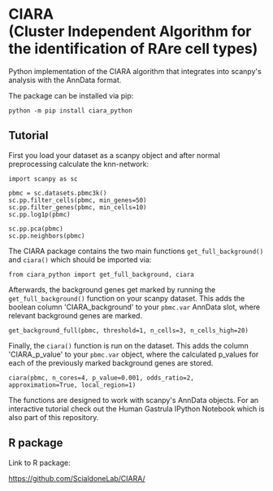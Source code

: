 # CIARA <br /> (Cluster Independent Algorithm for the identification of RAre cell types)

Python implementation of the CIARA algorithm that integrates into scanpy's analysis with the AnnData format.

The package can be installed via pip:

`python -m pip install ciara_python`

## Tutorial

First you load your dataset as a scanpy object and after normal preprocessing calculate the knn-network:

```
import scanpy as sc

pbmc = sc.datasets.pbmc3k()
sc.pp.filter_cells(pbmc, min_genes=50)
sc.pp.filter_genes(pbmc, min_cells=10)
sc.pp.log1p(pbmc)

sc.pp.pca(pbmc)
sc.pp.neighbors(pbmc)
```

The CIARA package contains the two main functions `get_full_background()` and `ciara()` which should be imported via:

`from ciara_python import get_full_background, ciara`

Afterwards, the background genes get marked by running the `get_full_background()` function on your scanpy dataset. This adds the boolean column 'CIARA_background' to your `pbmc.var` AnnData slot, where relevant background genes are marked.

`get_background_full(pbmc, threshold=1, n_cells=3, n_cells_high=20)`

Finally, the `ciara()` function is run on the dataset. This adds the column 'CIARA_p_value' to your `pbmc.var` object, where the calculated p_values for each of the previously marked background genes are stored.

`ciara(pbmc, n_cores=4, p_value=0.001, odds_ratio=2, approximation=True, local_region=1)`

The functions are designed to work with scanpy's AnnData objects. For an interactive tutorial check out the Human Gastrula IPython Notebook which is also part of this repository.

## R package

Link to R package: 

https://github.com/ScialdoneLab/CIARA/
